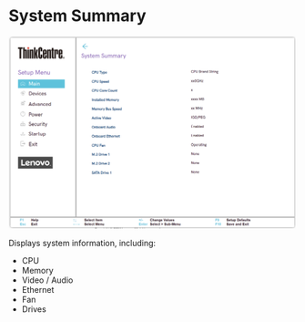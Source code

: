 # System Summary #

![](./img/tc_system_summary.png)

Displays system information, including:

 - CPU
 - Memory
 - Video / Audio
 - Ethernet
 - Fan
 - Drives